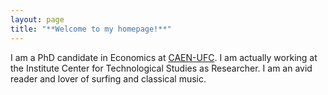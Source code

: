```yaml
---
layout: page
title: "**Welcome to my homepage!**"
---
```


I am a PhD candidate in Economics at [CAEN-UFC](www.caen.ufc.br). I am actually working at the Institute Center for Technological Studies as Researcher. I am an avid reader and lover of surfing and classical music.
